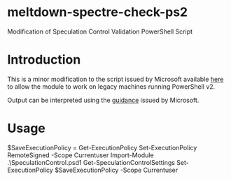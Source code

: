 # meltdown-spectre-check-ps2
Modification of Speculation Control Validation PowerShell Script

# Introduction

This is a minor modification to the script issued by Microsoft available [here](https://gallery.technet.microsoft.com/scriptcenter/Speculation-Control-e36f0050/) to allow the module to work on legacy machines running PowerShell v2.

Output can be interpreted using the [guidance](https://support.microsoft.com/en-us/help/4074629/understanding-the-output-of-get-speculationcontrolsettings-powershell) issued by Microsoft.

# Usage
$SaveExecutionPolicy = Get-ExecutionPolicy
Set-ExecutionPolicy RemoteSigned -Scope Currentuser
Import-Module .\SpeculationControl.psd1
Get-SpeculationControlSettings
Set-ExecutionPolicy $SaveExecutionPolicy -Scope Currentuser